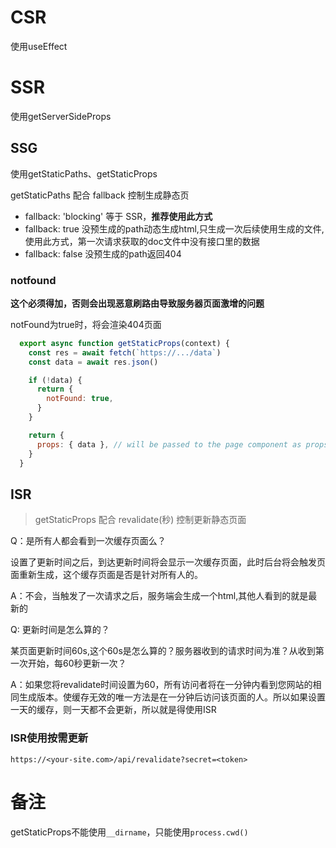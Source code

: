 # CSR 

使用useEffect

# SSR

使用getServerSideProps   


## SSG

使用getStaticPaths、getStaticProps

getStaticPaths 配合 fallback 控制生成静态页

* fallback: 'blocking' 等于 SSR，**推荐使用此方式**
* fallback: true 没预生成的path动态生成html,只生成一次后续使用生成的文件, 使用此方式，第一次请求获取的doc文件中没有接口里的数据
* fallback: false 没预生成的path返回404

### notfound

**这个必须得加，否则会出现恶意刷路由导致服务器页面激增的问题**

notFound为true时，将会渲染404页面

```js
  export async function getStaticProps(context) {
    const res = await fetch(`https://.../data`)
    const data = await res.json()

    if (!data) {
      return {
        notFound: true,
      }
    }

    return {
      props: { data }, // will be passed to the page component as props
    }
  }
```

## ISR

> getStaticProps 配合 revalidate(秒) 控制更新静态页面

Q：是所有人都会看到一次缓存页面么？

设置了更新时间之后，到达更新时间将会显示一次缓存页面，此时后台将会触发页面重新生成，这个缓存页面是否是针对所有人的。

A：不会，当触发了一次请求之后，服务端会生成一个html,其他人看到的就是最新的

Q: 更新时间是怎么算的？

某页面更新时间60s,这个60s是怎么算的？服务器收到的请求时间为准？从收到第一次开始，每60秒更新一次？

A：如果您将revalidate时间设置为60，所有访问者将在一分钟内看到您网站的相同生成版本。使缓存无效的唯一方法是在一分钟后访问该页面的人。所以如果设置一天的缓存，则一天都不会更新，所以就是得使用ISR

### ISR使用按需更新

`https://<your-site.com>/api/revalidate?secret=<token>`



# 备注

getStaticProps不能使用`__dirname`，只能使用`process.cwd()`

